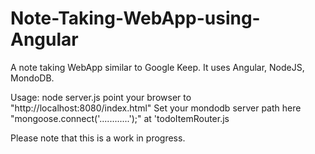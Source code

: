 # Note-Taking-WebApp-using-Angular

A note taking WebApp similar to Google Keep. 
It uses Angular, NodeJS, MondoDB.

Usage:
node server.js
point your browser to "http://localhost:8080/index.html"
Set your mondodb server path here "mongoose.connect('............');" at 'todoItemRouter.js

Please note that this is a work in progress.
